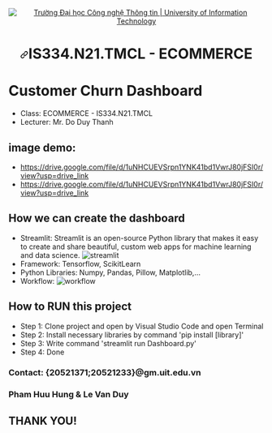 <p align="center" dir="auto">
  <a href="https://www.uit.edu.vn/" title="Trường Đại học Công nghệ Thông tin" rel="nofollow">
    <img src="https://camo.githubusercontent.com/29fa0dade8ce1281054a2a4844513e68f8868f15057452c709392fe49b01d398/68747470733a2f2f692e696d6775722e636f6d2f576d4d6e5352742e706e67" alt="Trường Đại học Công nghệ Thông tin | University of Information Technology" data-canonical-src="https://i.imgur.com/WmMnSRt.png" style="max-width: 100%;">
  </a>
</p>
<h1 align="center" tabindex="-1" dir="auto"><svg class="octicon octicon-link" viewBox="0 0 16 16" version="1.1" width="16" height="16" aria-hidden="true"><path d="m7.775 3.275 1.25-1.25a3.5 3.5 0 1 1 4.95 4.95l-2.5 2.5a3.5 3.5 0 0 1-4.95 0 .751.751 0 0 1 .018-1.042.751.751 0 0 1 1.042-.018 1.998 1.998 0 0 0 2.83 0l2.5-2.5a2.002 2.002 0 0 0-2.83-2.83l-1.25 1.25a.751.751 0 0 1-1.042-.018.751.751 0 0 1-.018-1.042Zm-4.69 9.64a1.998 1.998 0 0 0 2.83 0l1.25-1.25a.751.751 0 0 1 1.042.018.751.751 0 0 1 .018 1.042l-1.25 1.25a3.5 3.5 0 1 1-4.95-4.95l2.5-2.5a3.5 3.5 0 0 1 4.95 0 .751.751 0 0 1-.018 1.042.751.751 0 0 1-1.042.018 1.998 1.998 0 0 0-2.83 0l-2.5 2.5a1.998 1.998 0 0 0 0 2.83Z"></path></svg></a><b>IS334.N21.TMCL - ECOMMERCE</b></h1>
  
# Customer Churn Dashboard
- Class: ECOMMERCE - IS334.N21.TMCL
- Lecturer: Mr. Do Duy Thanh
## image demo: 
- https://drive.google.com/file/d/1uNHCUEVSrpn1YNK41bd1VwrJ80jFSI0r/view?usp=drive_link
- https://drive.google.com/file/d/1uNHCUEVSrpn1YNK41bd1VwrJ80jFSI0r/view?usp=drive_link
## How we can create the dashboard
- Streamlit: Streamlit is an open-source Python library that makes it easy to create and share beautiful, custom web apps for machine learning and data science.
![streamlit](https://images.datacamp.com/image/upload/v1640050215/image27_frqkzv.png)
- Framework: Tensorflow, ScikitLearn
- Python Libraries: Numpy, Pandas, Pillow, Matplotlib,...
- Workflow:
![workflow](https://blog.jcharistech.com/wp-content/uploads/2021/10/Streamlit-Project-JCharisTech1.png)
## How to RUN this project
- Step 1: Clone project and open by Visual Studio Code and open Terminal
- Step 2: Install necessary libraries by command 'pip install [library]'
- Step 3: Write command 'streamlit run Dashboard.py'
- Step 4: Done
### Contact: {20521371;20521233}@gm.uit.edu.vn
### Pham Huu Hung & Le Van Duy
## THANK YOU!
